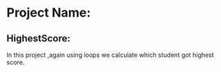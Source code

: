 # Project Name:
## HighestScore:
In this project ,again using loops we calculate which student got highest score.

